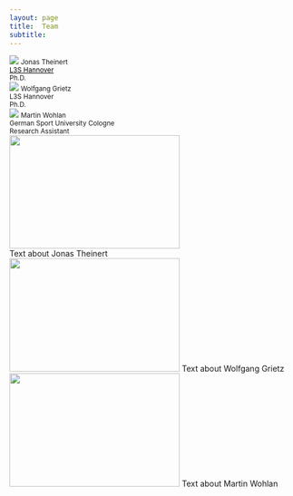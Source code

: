 ```yaml
---
layout: page
title:  Team
subtitle:
---
```


 <body> 
  <div class="row">
    <div class="column">
      <img src="../assets/img/Jonas_Theiner.jpeg" style="width:auto;height:auto;">
      <small> Jonas Theinert </small><br />
      <a href="https://www.tib.eu/en/research-development/visual-analytics" style="color:black"><small>L3S Hannover</small></a> <br />
      <small> Ph.D.</small><br />
    </div>
    <div class="column">
      <img src="../assets/img/Wolfgang_Grietz.jpg" style="width:auto;height:auto;">
      <small> Wolfgang Grietz </small><br />
      <small> L3S Hannover </small><br />
      <small> Ph.D.</small><br />
    </div>
    <div class="column">
      <img src="../assets/img/Martin_Wohlan.jpeg" style="width:auto;height:auto;">
      <small> Martin Wohlan </small><br />
      <small> German Sport University Cologne</small><br />
      <small> Research Assistant</small><br />
    </div>
  </div>
</body>

 <body> 
  <div class="row">
    <div class="column">
      <img src="../assets/img/Jonas_Theiner.jpeg" style="width:300px;height:200px;">
     <div> Text about Jonas Theinert </div>
    </div>
    <div class="column">
       <img src="../assets/img/Wolfgang_Grietz.jpg" style="width:300px;height:200px;">
       Text about Wolfgang Grietz
    </div>
    <div class="column">
      <img src="../assets/img/Martin_Wohlan.jpeg" style="width:300px;height:200px;">
      Text about Martin Wohlan
    </div>
  </div>
</body>




